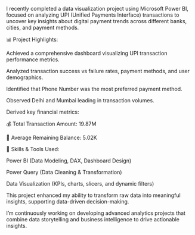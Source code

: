 I recently completed a data visualization project using Microsoft Power BI, focused on analyzing UPI (Unified Payments Interface) transactions to uncover key insights about digital payment trends across different banks, cities, and payment methods.

📊 Project Highlights:

Achieved a comprehensive dashboard visualizing UPI transaction performance metrics.

Analyzed transaction success vs failure rates, payment methods, and user demographics.

Identified that Phone Number was the most preferred payment method.

Observed Delhi and Mumbai leading in transaction volumes.

Derived key financial metrics:

💰 Total Transaction Amount: 19.87M

💸 Average Remaining Balance: 5.02K

🧠 Skills & Tools Used:

Power BI (Data Modeling, DAX, Dashboard Design)

Power Query (Data Cleaning & Transformation)

Data Visualization (KPIs, charts, slicers, and dynamic filters)

This project enhanced my ability to transform raw data into meaningful insights, supporting data-driven decision-making.

I’m continuously working on developing advanced analytics projects that combine data storytelling and business intelligence to drive actionable insights.
